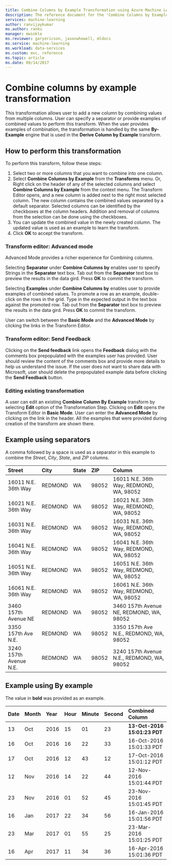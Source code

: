 ```yaml
---
title: Combine Columns by Example Transformation using Azure Machine Learning Workbench
description: The reference document for the 'Combine Columns by Example' transform
services: machine-learning
author: ranvijaykumar
ms.author: ranku
manager: mwinkle
ms.reviewer: garyericson, jasonwhowell, mldocs
ms.service: machine-learning
ms.workload: data-services
ms.custom: mvc, reference
ms.topic: article
ms.date: 09/14/2017
---
```


# Combine columns by example transformation
This transformation allows user to add a new column by combining values from multiple columns. User can specify a separator or provide examples of combined values to perform this transform. When the user provides examples of combination, the transformation is handled by the same **By-Example** engine that is used in the **Derive Column by Example** transform.

## How to perform this transformation

To perform this transform, follow these steps:
1. Select two or more columns that you want to combine into one column. 
2. Select **Combine Columns by Example** from the **Transforms** menu. Or, Right click on the header of any of the selected columns and select **Combine Columns by Example** from the context menu. The Transform Editor opens, and a new column is added next to the right most selected column. The new column contains the combined values separated by a default separator. Selected columns can be identified by the checkboxes at the column headers. Addition and removal of columns from the selection can be done using the checkboxes.
3. You can update the combined value in the newly created column. The updated value is used as an example to learn the transform.
4. Click **OK** to accept the transform.

### Transform editor: Advanced mode

Advanced Mode provides a richer experience for Combining columns. 

Selecting **Separator** under **Combine Columns by** enables user to specify Strings in the **Separator** text box. Tab out from the **Separator** text box to preview the results in the data gird. Press **OK** to commit the transform.

Selecting **Examples** under **Combine Columns by** enables user to provide examples of combined values. To promote a row as an example, double-click on the rows in the grid. Type in the expected output in the text box against the promoted row. Tab out from the **Separator** text box to preview the results in the data gird. Press **OK** to commit the transform. 

User can switch between the **Basic Mode** and the **Advanced Mode** by clicking the links in the Transform Editor.

### Transform editor: Send Feedback

Clicking on the **Send feedback** link opens the **Feedback** dialog with the comments box prepopulated with the examples user has provided. User should review the content of the comments box and provide more details to help us understand the issue. If the user does not want to share data with Microsoft, user should delete the prepopulated example data before clicking the **Send Feedback** button. 

### Editing existing transformation

A user can edit an existing **Combine Column By Example** transform by selecting **Edit** option of the Transformation Step. Clicking on **Edit** opens the Transform Editor in **Basic Mode**. User can enter the **Advanced Mode** by clicking on the link in the header. All the examples that were provided during creation of the transform are shown there.

## Example using separators

A comma followed by a space is used as a separator in this example to combine the *Street*, *City*, *State*, and *ZIP* columns.

|Street|City|State|ZIP|Column|
|:----|:----|:----|:----|:----|
|16011 N.E. 36th Way|REDMOND|WA|98052|16011 N.E. 36th Way, REDMOND, WA, 98052|
|16021 N.E. 36th Way|REDMOND|WA|98052|16021 N.E. 36th Way, REDMOND, WA, 98052|
|16031 N.E. 36th Way|REDMOND|WA|98052|16031 N.E. 36th Way, REDMOND, WA, 98052|
|16041 N.E. 36th Way|REDMOND|WA|98052|16041 N.E. 36th Way, REDMOND, WA, 98052|
|16051 N.E. 36th Way|REDMOND|WA|98052|16051 N.E. 36th Way, REDMOND, WA, 98052|
|16061 N.E. 36th Way|REDMOND|WA|98052|16061 N.E. 36th Way, REDMOND, WA, 98052|
|3460 157th Avenue NE|REDMOND|WA|98052|3460 157th Avenue NE, REDMOND, WA, 98052|
|3350 157th Ave N.E.|REDMOND|WA|98052|3350 157th Ave N.E., REDMOND, WA, 98052|
|3240 157th Avenue N.E.|REDMOND|WA|98052|3240 157th Avenue N.E., REDMOND, WA, 98052|

## Example using By example

The value in **bold** was provided as an example.

|Date|Month|Year|Hour|Minute|Second|Combined Column|
|:----|:----|:----|:----|:----|:----|:----|
|13|Oct|2016|15|01|23|**13-Oct-2016 15:01:23 PDT**|
|16|Oct|2016|16|22|33|16-Oct-2016 15:01:33 PDT|
|17|Oct|2016|12|43|12|17-Oct-2016 15:01:12 PDT|
|12|Nov|2016|14|22|44|12-Nov-2016 15:01:44 PDT|
|23|Nov|2016|01|52|45|23-Nov-2016 15:01:45 PDT|
|16|Jan|2017|22|34|56|16-Jan-2016 15:01:56 PDT|
|23|Mar|2017|01|55|25|23-Mar-2016 15:01:25 PDT|
|16|Apr|2017|11|34|36|16-Apr-2016 15:01:36 PDT|

